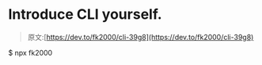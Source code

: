 # Introduce CLI yourself.

> 原文:[https://dev.to/fk2000/cli-39g8](https://dev.to/fk2000/cli-39g8)

$ npx fk2000